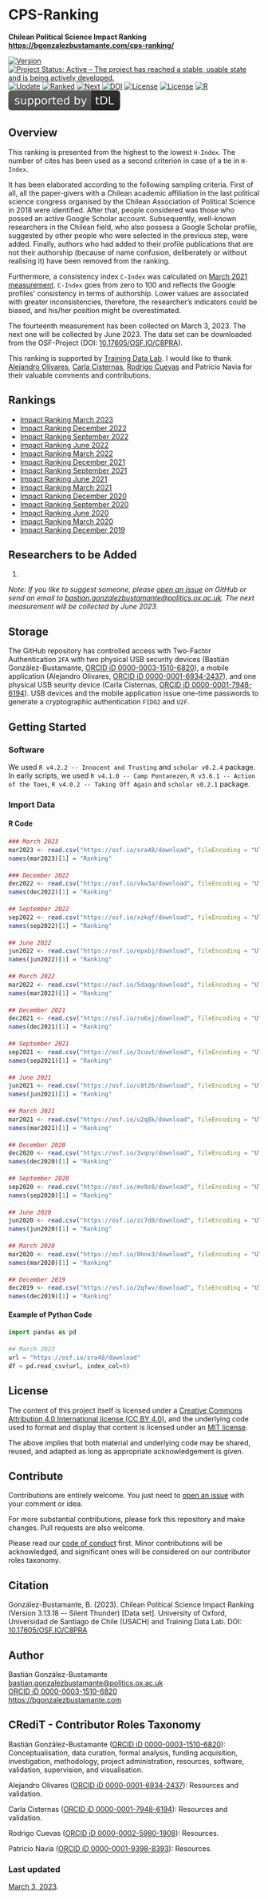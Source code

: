# CPS-Ranking
**Chilean Political Science Impact Ranking** \
**https://bgonzalezbustamante.com/cps-ranking/**

[![Version](https://img.shields.io/badge/version-v3.12.18-blue.svg)](CHANGELOG.md) [![Project Status: Active – The project has reached a stable, usable state and is being actively developed.](https://www.repostatus.org/badges/latest/active.svg)](STATUS.md) [![Update](https://img.shields.io/badge/latest%20release-December%202022-orange.svg)](https://bgonzalezbustamante.com/cps-ranking/series/2022-12-05-impact-ranking/) [![Ranked](https://img.shields.io/badge/cases%20ranked-175-brightgreen.svg)](https://bgonzalezbustamante.com/cps-ranking/series/2022-12-05-impact-ranking/) [![Next](https://img.shields.io/badge/next%20release-March%202023-red.svg)](CHANGELOG.md) [![DOI](https://img.shields.io/badge/DOI-10.17605%2FOSF.IO%2FC8PRA-blue)](https://doi.org/10.17605/OSF.IO/C8PRA) [![License](https://img.shields.io/badge/license-MIT-black)](LICENSE-MIT.md) [![License](https://img.shields.io/badge/license-CC%20BY--4.0-black)](LICENSE-CC.md) [![R](https://img.shields.io/badge/made%20with-R%20v4.2.2-1f425f.svg)](https://cran.r-project.org/) [![tDL](https://raw.githubusercontent.com/bgonzalezbustamante/CPS-Ranking/master/badges/tDL.svg)](https://training-datalab.com/)

## Overview

This ranking is presented from the highest to the lowest `H-Index`. The number of cites has been used as a second criterion in case of a tie in `H-Index`.

It has been elaborated according to the following sampling criteria. First of all, all the paper-givers with a Chilean academic affiliation in the last political science congress organised by the Chilean Association of Political Science in 2018 were identified. After that, people considered was those who possed an active Google Scholar account. Subsequently, well-known researchers in the Chilean field, who also possess a Google Scholar profile, suggested by other people who were selected in the previous step, were added. Finally, authors who had added to their profile publications that are not their authorship (because of name confusion, deliberately or without realising it) have been removed from the ranking.

Furthermore, a consistency index `C-Index` was calculated on [March 2021 measurement](https://bgonzalezbustamante.com/cps-ranking/series/2021-03-08-impact-ranking/). `C-Index` goes from zero to 100 and reflects the Google profiles' consistency in terms of authorship. Lower values are associated with greater inconsistencies, therefore, the researcher’s indicators could be biased, and his/her position might be overestimated.

The fourteenth measurement has been collected on March 3, 2023. The next one will be collected by June 2023. The data set can be downloaded from the OSF-Project (DOI: [10.17605/OSF.IO/C8PRA](http://doi.org/10.17605/OSF.IO/C8PRA)).

This ranking is supported by [Training Data Lab](https://training-datalab.com). I would like to thank [Alejandro Olivares](https://bgonzalezbustamante.com/authors/aolivares/), [Carla Cisternas](https://bgonzalezbustamante.com/authors/ccisternas/), [Rodrigo Cuevas](https://bgonzalezbustamante.com/authors/rcuevas/) and Patricio Navia for their valuable comments and contributions.

## Rankings

- [Impact Ranking March 2023](https://bgonzalezbustamante.com/cps-ranking/series/2023-03-03-impact-ranking/)
- [Impact Ranking December 2022](https://bgonzalezbustamante.com/cps-ranking/series/2022-12-05-impact-ranking/)
- [Impact Ranking September 2022](https://bgonzalezbustamante.com/cps-ranking/series/2022-09-01-impact-ranking/)
- [Impact Ranking June 2022](https://bgonzalezbustamante.com/cps-ranking/series/2022-06-02-impact-ranking/)
- [Impact Ranking March 2022](https://bgonzalezbustamante.com/cps-ranking/series/2022-03-01-impact-ranking/)
- [Impact Ranking December 2021](https://bgonzalezbustamante.com/cps-ranking/series/2021-12-02-impact-ranking/)
- [Impact Ranking September 2021](https://bgonzalezbustamante.com/cps-ranking/series/2021-09-01-impact-ranking/)
- [Impact Ranking June 2021](https://bgonzalezbustamante.com/cps-ranking/series/2021-06-01-impact-ranking/)
- [Impact Ranking March 2021](https://bgonzalezbustamante.com/cps-ranking/series/2021-03-08-impact-ranking/)
- [Impact Ranking December 2020](https://bgonzalezbustamante.com/cps-ranking/series/2020-12-16-impact-ranking/)
- [Impact Ranking September 2020](https://bgonzalezbustamante.com/cps-ranking/series/2020-09-05-impact-ranking/)
- [Impact Ranking June 2020](https://bgonzalezbustamante.com/cps-ranking/series/2020-06-03-impact-ranking/)
- [Impact Ranking March 2020](https://bgonzalezbustamante.com/cps-ranking/series/2020-03-05-impact-ranking/)
- [Impact Ranking December 2019](https://bgonzalezbustamante.com/cps-ranking/series/2019-12-02-impact-ranking/)

## Researchers to be Added

1.

*Note: If you like to suggest someone, please [open an issue](https://github.com/bgonzalezbustamante/CPS-Ranking/issues/new) on GitHub or send an email to  bastian.gonzalezbustamante@politics.ox.ac.uk. The next measurement will be collected by June 2023.*

## Storage

The GitHub repository has controlled access with Two-Factor Authentication `2FA` with two physical USB security devices (Bastián González-Bustamante, [ORCID iD 0000-0003-1510-6820](https://orcid.org/0000-0003-1510-6820)), a mobile application (Alejandro Olivares, [ORCID iD 0000-0001-6934-2437](https://orcid.org/0000-0001-6934-2437)), and one physical USB seurity device (Carla Cisternas, [ORCID iD 0000-0001-7948-6194](https://orcid.org/0000-0001-7948-6194)). USB devices and the mobile application issue one-time passwords to generate a cryptographic authentication `FIDO2` and `U2F`.

## Getting Started

### Software

We used `R v4.2.2 -- Innocent and Trusting` and `scholar v0.2.4` package. In early scripts, we used `R v4.1.0 -- Camp Pontanezen`, `R v3.6.1 -- Action of the Toes`, `R v4.0.2 -- Taking Off Again` and `scholar v0.2.1` package.

### Import Data

#### R Code

``` r
### March 2023
mar2023 <- read.csv("https://osf.io/sra48/download", fileEncoding = "UTF-8")
names(mar2023)[1] = "Ranking"

### December 2022
dec2022 <- read.csv("https://osf.io/vkw3a/download", fileEncoding = "UTF-8")
names(dec2022)[1] = "Ranking"

## September 2022
sep2022 <- read.csv("https://osf.io/xzkqf/download", fileEncoding = "UTF-8")
names(sep2022)[1] = "Ranking"

## June 2022
jun2022 <- read.csv("https://osf.io/epxbj/download", fileEncoding = "UTF-8")
names(jun2022)[1] = "Ranking"

## March 2022
mar2022 <- read.csv("https://osf.io/5daqg/download", fileEncoding = "UTF-8")
names(mar2022)[1] = "Ranking"

## December 2021
dec2021 <- read.csv("https://osf.io/ru6xj/download", fileEncoding = "UTF-8")
names(dec2021)[1] = "Ranking"

## September 2021
sep2021 <- read.csv("https://osf.io/3cuvt/download", fileEncoding = "UTF-8")
names(sep2021)[1] = "Ranking"

## June 2021
jun2021 <- read.csv("https://osf.io/c8t26/download", fileEncoding = "UTF-8")
names(jun2021)[1] = "Ranking"

## March 2021
mar2021 <- read.csv("https://osf.io/u2q8k/download", fileEncoding = "UTF-8")
names(mar2021)[1] = "Ranking"

## December 2020
dec2020 <- read.csv("https://osf.io/3vqny/download", fileEncoding = "UTF-8")
names(dec2020)[1] = "Ranking"

## September 2020
sep2020 <- read.csv("https://osf.io/mv9z8/download", fileEncoding = "UTF-8")
names(sep2020)[1] = "Ranking"

## June 2020
jun2020 <- read.csv("https://osf.io/zc7d8/download", fileEncoding = "UTF-8")
names(jun2020)[1] = "Ranking"

## March 2020
mar2020 <- read.csv("https://osf.io/8hnx3/download", fileEncoding = "UTF-8")
names(mar2020)[1] = "Ranking"

## December 2019
dec2019 <- read.csv("https://osf.io/2qfwv/download", fileEncoding = "UTF-8")
names(dec2019)[1] = "Ranking"
```

#### Example of Python Code

``` python
import pandas as pd

## March 2023
url = "https://osf.io/sra48/download"
df = pd.read_csv(url, index_col=0)
```

## License

The content of this project itself is licensed under a [Creative Commons Attribution 4.0 International license (CC BY 4.0)](LICENSE-CC.md), and the underlying code used to format and display that content is licensed under an [MIT license](LICENSE-MIT.md).

The above implies that both material and underlying code may be shared, reused, and adapted as long as appropriate acknowledgement is given.

## Contribute

Contributions are entirely welcome. You just need to [open an issue](https://github.com/bgonzalezbustamante/CPS-Ranking/issues/new) with your comment or idea.

For more substantial contributions, please fork this repository and make changes. Pull requests are also welcome.

Please read our [code of conduct](CODE_OF_CONDUCT.md) first. Minor contributions will be acknowledged, and significant ones will be considered on our contributor roles taxonomy.

## Citation

González-Bustamante, B. (2023). Chilean Political Science Impact Ranking (Version 3.13.18 -- Silent Thunder) [Data set]. University of Oxford, Universidad de Santiago de Chile (USACH) and Training Data Lab. DOI: [10.17605/OSF.IO/C8PRA](https://doi.org/10.17605/OSF.IO/C8PRA)

## Author

Bastián González-Bustamante \
bastian.gonzalezbustamante@politics.ox.ac.uk \
[ORCID iD 0000-0003-1510-6820](https://orcid.org/0000-0003-1510-6820) \
https://bgonzalezbustamante.com

## CRediT - Contributor Roles Taxonomy

Bastián González-Bustamante ([ORCID iD 0000-0003-1510-6820](https://orcid.org/0000-0003-1510-6820)): Conceptualisation, data curation, formal analysis, funding acquisition, investigation, methodology, project administration, resources, software, validation, supervision, and visualisation.

Alejandro Olivares ([ORCID iD 0000-0001-6934-2437](https://orcid.org/0000-0001-6934-2437)): Resources and validation.

Carla Cisternas ([ORCID iD 0000-0001-7948-6194](https://orcid.org/0000-0001-7948-6194)): Resources and validation.

Rodrigo Cuevas ([ORCID iD 0000-0002-5980-1908](https://orcid.org/0000-0002-5980-1908)): Resources.

Patricio Navia ([ORCID iD 0000-0001-9398-8393](https://orcid.org/0000-0001-9398-8393)): Resources.

### Last updated

[March 3, 2023](CHANGELOG.md).
